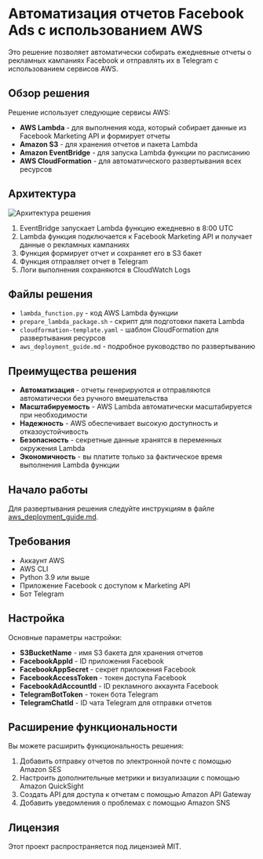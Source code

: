# Автоматизация отчетов Facebook Ads с использованием AWS

Это решение позволяет автоматически собирать ежедневные отчеты о рекламных кампаниях Facebook и отправлять их в Telegram с использованием сервисов AWS.

## Обзор решения

Решение использует следующие сервисы AWS:

- **AWS Lambda** - для выполнения кода, который собирает данные из Facebook Marketing API и формирует отчеты
- **Amazon S3** - для хранения отчетов и пакета Lambda
- **Amazon EventBridge** - для запуска Lambda функции по расписанию
- **AWS CloudFormation** - для автоматического развертывания всех ресурсов

## Архитектура

![Архитектура решения](https://i.imgur.com/example.png)

1. EventBridge запускает Lambda функцию ежедневно в 8:00 UTC
2. Lambda функция подключается к Facebook Marketing API и получает данные о рекламных кампаниях
3. Функция формирует отчет и сохраняет его в S3 бакет
4. Функция отправляет отчет в Telegram
5. Логи выполнения сохраняются в CloudWatch Logs

## Файлы решения

- `lambda_function.py` - код AWS Lambda функции
- `prepare_lambda_package.sh` - скрипт для подготовки пакета Lambda
- `cloudformation-template.yaml` - шаблон CloudFormation для развертывания ресурсов
- `aws_deployment_guide.md` - подробное руководство по развертыванию

## Преимущества решения

- **Автоматизация** - отчеты генерируются и отправляются автоматически без ручного вмешательства
- **Масштабируемость** - AWS Lambda автоматически масштабируется при необходимости
- **Надежность** - AWS обеспечивает высокую доступность и отказоустойчивость
- **Безопасность** - секретные данные хранятся в переменных окружения Lambda
- **Экономичность** - вы платите только за фактическое время выполнения Lambda функции

## Начало работы

Для развертывания решения следуйте инструкциям в файле [aws_deployment_guide.md](aws_deployment_guide.md).

## Требования

- Аккаунт AWS
- AWS CLI
- Python 3.9 или выше
- Приложение Facebook с доступом к Marketing API
- Бот Telegram

## Настройка

Основные параметры настройки:

- **S3BucketName** - имя S3 бакета для хранения отчетов
- **FacebookAppId** - ID приложения Facebook
- **FacebookAppSecret** - секрет приложения Facebook
- **FacebookAccessToken** - токен доступа Facebook
- **FacebookAdAccountId** - ID рекламного аккаунта Facebook
- **TelegramBotToken** - токен бота Telegram
- **TelegramChatId** - ID чата Telegram для отправки отчетов

## Расширение функциональности

Вы можете расширить функциональность решения:

1. Добавить отправку отчетов по электронной почте с помощью Amazon SES
2. Настроить дополнительные метрики и визуализации с помощью Amazon QuickSight
3. Создать API для доступа к отчетам с помощью Amazon API Gateway
4. Добавить уведомления о проблемах с помощью Amazon SNS

## Лицензия

Этот проект распространяется под лицензией MIT. 